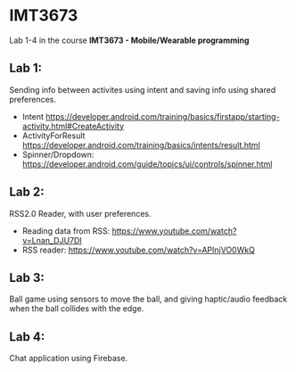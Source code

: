 # IMT3673
Lab 1-4 in the course **IMT3673 - Mobile/Wearable programming**

## Lab 1:
Sending info between activites using intent and saving info using shared preferences.

* Intent https://developer.android.com/training/basics/firstapp/starting-activity.html#CreateActivity
* ActivityForResult https://developer.android.com/training/basics/intents/result.html
* Spinner/Dropdown: https://developer.android.com/guide/topics/ui/controls/spinner.html

## Lab 2:
RSS2.0 Reader, with user preferences.

* Reading data from RSS: https://www.youtube.com/watch?v=Lnan_DJU7DI
* RSS reader: https://www.youtube.com/watch?v=APInjVO0WkQ

## Lab 3:
Ball game using sensors to move the ball, and giving haptic/audio feedback when the ball collides with the edge.

## Lab 4:
Chat application using Firebase. 